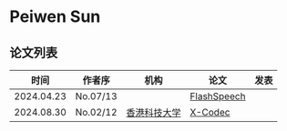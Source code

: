 # Peiwen Sun

## 论文列表

| 时间 | 作者序 | 机构 | 论文 | 发表 |
|:-:|:-:|---|---|---|
| 2024.04.23 | No.07/13 | | [FlashSpeech](../Models/Diffusion/2024.04.23_FlashSpeech.md) |
| 2024.08.30 | No.02/12 | [香港科技大学](../Institutions/CHN-HKUST_香港科技大学.md) | [X-Codec](../Models/Speech_Neural_Codec/2024.08.30_X-Codec.md) |
